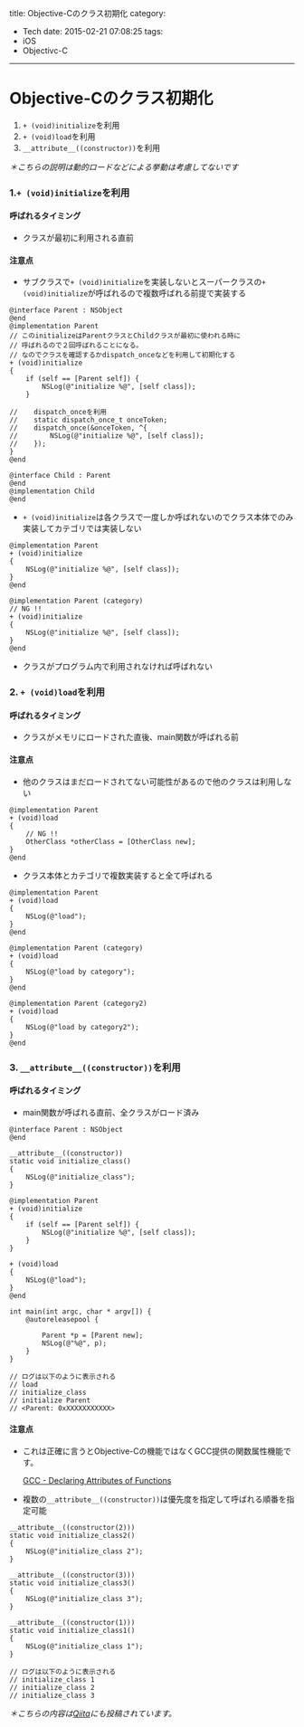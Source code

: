 title: Objective-Cのクラス初期化
category:
  - Tech
date: 2015-02-21 07:08:25
tags:
- iOS
- Objectivc-C
---
# Objective-Cのクラス初期化

1. `+ (void)initialize`を利用
2. `+ (void)load`を利用
3. `__attribute__((constructor))`を利用

*＊こちらの説明は動的ロードなどによる挙動は考慮してないです*

### 1.`+ (void)initialize`を利用

#### 呼ばれるタイミング

- クラスが最初に利用される直前

#### 注意点

- サブクラスで`+ (void)initialize`を実装しないとスーパークラスの`+ (void)initialize`が呼ばれるので複数呼ばれる前提で実装する

``` objc
@interface Parent : NSObject
@end
@implementation Parent
// このinitializeはParentクラスとChildクラスが最初に使われる時に
// 呼ばれるので２回呼ばれることになる。
// なのでクラスを確認するかdispatch_onceなどを利用して初期化する
+ (void)initialize
{
    if (self == [Parent self]) {
        NSLog(@"initialize %@", [self class]);
    }
    
//    dispatch_onceを利用
//    static dispatch_once_t onceToken;
//    dispatch_once(&onceToken, ^{
//        NSLog(@"initialize %@", [self class]);
//    });
}
@end
 
@interface Child : Parent
@end
@implementation Child
@end
```

- `+ (void)initialize`は各クラスで一度しか呼ばれないのでクラス本体でのみ実装してカテゴリでは実装しない

``` objc
@implementation Parent
+ (void)initialize
{
    NSLog(@"initialize %@", [self class]);
}
@end
 
@implementation Parent (category)
// NG !!
+ (void)initialize
{
    NSLog(@"initialize %@", [self class]);
}
@end
```

- クラスがプログラム内で利用されなければ呼ばれない

### 2. `+ (void)load`を利用

#### 呼ばれるタイミング

- クラスがメモリにロードされた直後、main関数が呼ばれる前

#### 注意点

- 他のクラスはまだロードされてない可能性があるので他のクラスは利用しない

``` objc
@implementation Parent
+ (void)load
{
    // NG !!
    OtherClass *otherClass = [OtherClass new];
}
@end
```

- クラス本体とカテゴリで複数実装すると全て呼ばれる

``` objc
@implementation Parent
+ (void)load
{
    NSLog(@"load");
}
@end
 
@implementation Parent (category)
+ (void)load
{
    NSLog(@"load by category");
}
@end
 
@implementation Parent (category2)
+ (void)load
{
    NSLog(@"load by category2");
}
@end
```


### 3. `__attribute__((constructor))`を利用


#### 呼ばれるタイミング

- main関数が呼ばれる直前、全クラスがロード済み

``` objc
@interface Parent : NSObject
@end
 
__attribute__((constructor))
static void initialize_class()
{
    NSLog(@"initialize_class");
}
 
@implementation Parent
+ (void)initialize
{
    if (self == [Parent self]) {
        NSLog(@"initialize %@", [self class]);
    }
}
 
+ (void)load
{
    NSLog(@"load");
}
@end
 
int main(int argc, char * argv[]) {
    @autoreleasepool {
        
        Parent *p = [Parent new];
        NSLog(@"%@", p);
    }
}
 
// ログは以下のように表示される
// load
// initialize_class
// initialize Parent
// <Parent: 0xXXXXXXXXXXX>
```

#### 注意点

- これは正確に言うとObjective-Cの機能ではなくGCC提供の関数属性機能です。

  [GCC - Declaring Attributes of Functions](https://gcc.gnu.org/onlinedocs/gcc/Function-Attributes.html)


- 複数の`__attribute__((constructor))`は優先度を指定して呼ばれる順番を指定可能

``` objc
__attribute__((constructor(2)))
static void initialize_class2()
{
    NSLog(@"initialize_class 2");
}
 
__attribute__((constructor(3)))
static void initialize_class3()
{
    NSLog(@"initialize_class 3");
}
 
__attribute__((constructor(1)))
static void initialize_class1()
{
    NSLog(@"initialize_class 1");
}
 
// ログは以下のように表示される
// initialize_class 1
// initialize_class 2
// initialize_class 3
```

*＊こちらの内容は[Qiita](http://qiita.com/hongmhoon/items/f450e92da47b085c9e39)にも投稿されています。*
